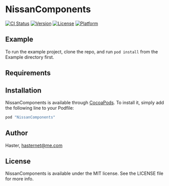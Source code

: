 # NissanComponents

[![CI Status](http://img.shields.io/travis/Haster/NissanComponents.svg?style=flat)](https://travis-ci.org/Haster/NissanComponents)
[![Version](https://img.shields.io/cocoapods/v/NissanComponents.svg?style=flat)](http://cocoapods.org/pods/NissanComponents)
[![License](https://img.shields.io/cocoapods/l/NissanComponents.svg?style=flat)](http://cocoapods.org/pods/NissanComponents)
[![Platform](https://img.shields.io/cocoapods/p/NissanComponents.svg?style=flat)](http://cocoapods.org/pods/NissanComponents)

## Example

To run the example project, clone the repo, and run `pod install` from the Example directory first.

## Requirements

## Installation

NissanComponents is available through [CocoaPods](http://cocoapods.org). To install
it, simply add the following line to your Podfile:

```ruby
pod "NissanComponents"
```

## Author

Haster, hasternet@me.com

## License

NissanComponents is available under the MIT license. See the LICENSE file for more info.
